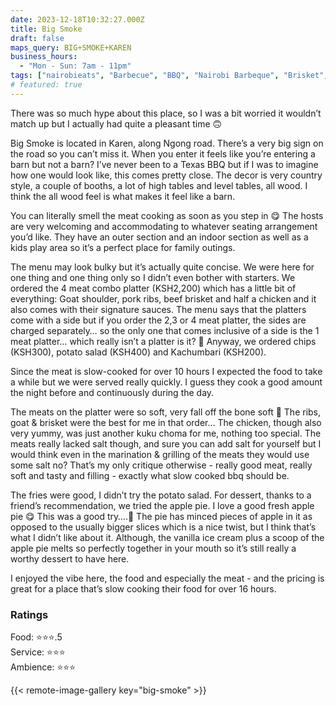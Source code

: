 ```yaml
---
date: 2023-12-18T10:32:27.000Z
title: Big Smoke
draft: false
maps_query: BIG+SMOKE+KAREN
business_hours:
  - "Mon - Sun: 7am - 11pm"
tags: ["nairobieats", "Barbecue", "BBQ", "Nairobi Barbeque", "Brisket", "Karen"]
# featured: true
---
```


There was so much hype about this place, so I was a bit worried it wouldn’t match up but I actually had quite a pleasant time 🙃

Big Smoke is located in Karen, along Ngong road. There’s a very big sign on the road so you can’t miss it. When you enter it feels like you’re entering a barn but not a barn? I’ve never been to a Texas BBQ but if I was to imagine how one would look like, this comes pretty close. The decor is very country style, a couple of booths, a lot of high tables and level tables, all wood. I think the all wood feel is what makes it feel like a barn.

You can literally smell the meat cooking as soon as you step in 😋 The hosts are very welcoming and accommodating to whatever seating arrangement you’d like. They have an outer section and an indoor section as well as a kids play area so it’s a perfect place for family outings.

The menu may look bulky but it’s actually quite concise. We were here for one thing and one thing only so I didn’t even bother with starters. We ordered the 4 meat combo platter (KSH2,200) which has a little bit of everything: Goat shoulder, pork ribs, beef brisket and half a chicken and it also comes with their signature sauces. The menu says that the platters come with a side but if you order the 2,3 or 4 meat platter, the sides are charged separately… so the only one that comes inclusive of a side is the 1 meat platter… which really isn’t a platter is it? 🤔 Anyway, we ordered chips (KSH300), potato salad (KSH400) and Kachumbari (KSH200).

Since the meat is slow-cooked for over 10 hours I expected the food to take a while but we were served really quickly. I guess they cook a good amount the night before and continuously during the day.

The meats on the platter were so soft, very fall off the bone soft 🤤 The ribs, goat & brisket were the best for me in that order… The chicken, though also very yummy, was just another kuku choma for me, nothing too special. The meats really lacked salt though, and sure you can add salt for yourself but I would think even in the marination & grilling of the meats they would use some salt no? That’s my only critique otherwise - really good meat, really soft and tasty and filling - exactly what slow cooked bbq should be.

The fries were good, I didn’t try the potato salad. For dessert, thanks to a friend’s recommendation, we tried the apple pie. I love a good fresh apple pie 😋 This was a good try….🙈 The pie has minced pieces of apple in it as opposed to the usually bigger slices which is a nice twist, but I think that’s what I didn’t like about it. Although, the vanilla ice cream plus a scoop of the apple pie melts so perfectly together in your mouth so it’s still really a worthy dessert to have here.

I enjoyed the vibe here, the food and especially the meat - and the pricing is great for a place that’s slow cooking their food for over 16 hours.

### Ratings

Food: ⭐️⭐️⭐️.5<br>
Service: ⭐️⭐️⭐️<br>
Ambience: ⭐️⭐️⭐️<br>

{{< remote-image-gallery key="big-smoke" >}}
